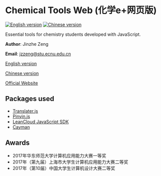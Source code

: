 # Chemical Tools Web (化学e+网页版)
[![English version](http://wangchujiang.com/sb/lang/english.svg)](https://chemicaltools.njzjz.win/) [![Chinese version](https://jaywcjlove.github.io/sb/lang/chinese.svg)](https://chemicaltools.njzjz.win/?lang=cn)

Essential tools for chemistry students developed with JavaScript. 

**Author**: Jinzhe Zeng

**Email**: jzzeng@stu.ecnu.edu.cn

[English version](https://chemicaltools.njzjz.win/)

[Chinese version](https://chemicaltools.njzjz.win/?lang=cn)

[Official Website](https://chem.njzjz.win/)

## Packages used
* [Translater.js](https://github.com/jaywcjlove/translater.js)
* [Pinyin.js](https://github.com/huntbao/pinyin/)
* [LeanCloud JavaScript SDK](https://releases.leanapp.cn/#/leancloud/javascript-sdk/releases)
* [Cayman](https://github.com/jasonlong/cayman-theme)

## Awards
* 2017年华东师范大学计算机应用能力大赛一等奖
* 2017年（第九届）上海市大学生计算机应用能力大赛二等奖
* 2017年（第10届）中国大学生计算机设计大赛二等奖
